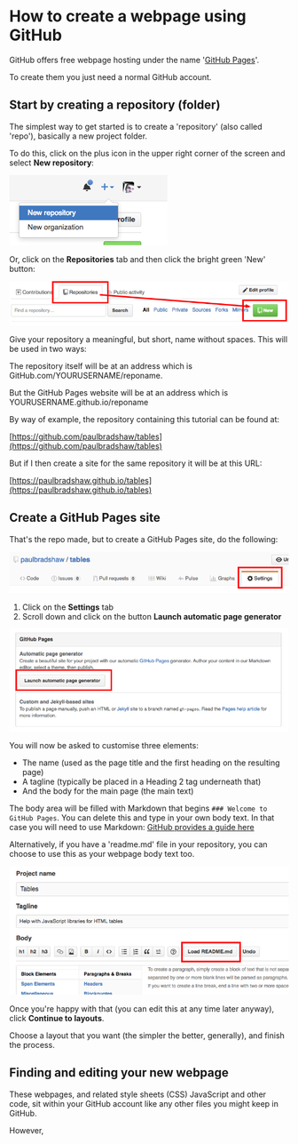# How to create a webpage using GitHub 

GitHub offers free webpage hosting under the name '[GitHub Pages](https://pages.github.com/)'. 

To create them you just need a normal GitHub account. 

## Start by creating a repository (folder)

The simplest way to get started is to create a 'repository' (also called 'repo'), basically a new project folder. 

To do this, click on the plus icon in the upper right corner of the screen and select **New repository**:

![](https://raw.githubusercontent.com/paulbradshaw/tables/master/Screen%20Shot%202016-04-25%20at%2015.39.51.png)

Or, click on the **Repositories** tab and then click the bright green 'New' button:

![](https://github.com/paulbradshaw/tables/blob/master/reponew.png)

Give your repository a meaningful, but short, name without spaces. This will be used in two ways:

The repository itself will be at an address which is GitHub.com/YOURUSERNAME/reponame. 

But the GitHub Pages website will be at an address which is YOURUSERNAME.github.io/reponame

By way of example, the repository containing this tutorial can be found at:

[https://github.com/paulbradshaw/tables](https://github.com/paulbradshaw/tables)

But if I then create a site for the same repository it will be at this URL:

[https://paulbradshaw.github.io/tables](https://paulbradshaw.github.io/tables)

## Create a GitHub Pages site

That's the repo made, but to create a GitHub Pages site, do the following:

![](https://raw.githubusercontent.com/paulbradshaw/tables/master/reposettings.png)

1. Click on the **Settings** tab
2. Scroll down and click on the button **Launch automatic page generator**

![](https://github.com/paulbradshaw/tables/blob/master/githubautopage.png)

You will now be asked to customise three elements: 

* The name (used as the page title and the first heading on the resulting page)
* A tagline (typically be placed in a Heading 2 tag underneath that)
* And the body for the main page (the main text)

The body area will be filled with Markdown that begins `### Welcome to GitHub Pages`. You can delete this and type in your own body text. In that case you will need to use Markdown: [GitHub provides a guide here](https://help.github.com/categories/writing-on-github/)

Alternatively, if you have a 'readme.md' file in your repository, you can choose to use this as your webpage body text too.

![](https://github.com/paulbradshaw/tables/blob/master/githugpages_readme.png)

Once you're happy with that (you can edit this at any time later anyway), click **Continue to layouts**.

Choose a layout that you want (the simpler the better, generally), and finish the process.

## Finding and editing your new webpage

These webpages, and related style sheets (CSS) JavaScript and other code, sit within your GitHub account like any other files you might keep in GitHub. 

However, 
